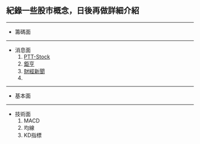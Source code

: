 ## 紀錄一些股市概念，日後再做詳細介紹
---
* 籌碼面
---
* 消息面
	1. [PTT-Stock](https://term.ptt.cc/)
	2. [鉅亨](https://www.cnyes.com/)
	3. [財經新聞](https://fund.megabank.com.tw/ETFWeb/HTML/ETNEWS.DJHTM#TYPE=1&DATE=&PAGE=1)
	4. 
---
* 基本面
---
* 技術面
	1. MACD
	2. 均線
	3. KD指標
<!--stackedit_data:
eyJoaXN0b3J5IjpbNDU5NjM1ODM5LC0zMDExODY1M119
-->
